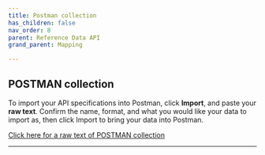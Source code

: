 ```yaml
---
title: Postman collection
has_children: false
nav_order: 8
parent: Reference Data API
grand_parent: Mapping

---
```

## POSTMAN collection

To import your API specifications into Postman, click **Import**, and paste your **raw text**.
Confirm the name, format, and what you would like your data to import as, then click Import to bring your data into Postman.

<a href="http://docs.integratedpanel.toluna.com/resources/ref-data-api.txt" target="_blank" class="btn">Click here for a raw text of POSTMAN collection</a>

---